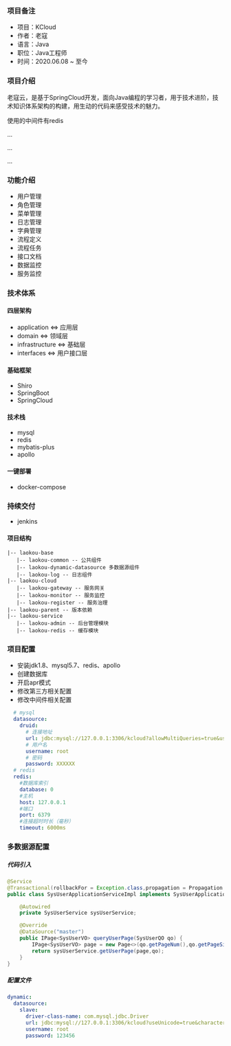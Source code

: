 ### 项目备注
* 项目：KCloud
* 作者：老寇
* 语言：Java
* 职位：Java工程师
* 时间：2020.06.08 ~ 至今

### 项目介绍
老寇云，是基于SpringCloud开发，面向Java编程的学习者，用于技术进阶，技术知识体系架构的构建，用生动的代码来感受技术的魅力。

使用的中间件有redis

...

...

...

### 功能介绍
* 用户管理
* 角色管理
* 菜单管理
* 日志管理
* 字典管理
* 流程定义
* 流程任务
* 接口文档
* 数据监控
* 服务监控

### 技术体系

#### 四层架构
* application <=> 应用层
* domain <=> 领域层
* infrastructure <=> 基础层
* interfaces <=> 用户接口层

#### 基础框架
* Shiro
* SpringBoot
* SpringCloud

#### 技术栈
* mysql
* redis
* mybatis-plus
* apollo

#### 一键部署
* docker-compose

### 持续交付
* jenkins

#### 项目结构
~~~
|-- laokou-base
   |-- laokou-common -- 公共组件
   |-- laokou-dynamic-datasource 多数据源组件
   |-- laokou-log -- 日志组件
|-- laokou-cloud
   |-- laokou-gateway -- 服务网关
   |-- laokou-monitor -- 服务监控
   |-- laokou-register -- 服务治理
|-- laokou-parent -- 版本依赖
|-- laokou-service
   |-- laokou-admin -- 后台管理模块
   |-- laokou-redis -- 缓存模块
~~~

### 项目配置
* 安装jdk1.8、mysql5.7、redis、apollo
* 创建数据库
* 开启apr模式
* 修改第三方相关配置
* 修改中间件相关配置

```yaml
  # mysql
  datasource:
    druid:
      # 连接地址
      url: jdbc:mysql://127.0.0.1:3306/kcloud?allowMultiQueries=true&useUnicode=true&characterEncoding=UTF-8&useSSL=false
      # 用户名
      username: root
      # 密码
      password: XXXXXX
  # redis
  redis:
    #数据库索引
    database: 0
    #主机
    host: 127.0.0.1
    #端口
    port: 6379
    #连接超时时长（毫秒）
    timeout: 6000ms 
```

### 多数据源配置
##### 代码引入
```java
@Service
@Transactional(rollbackFor = Exception.class,propagation = Propagation.REQUIRES_NEW)
public class SysUserApplicationServiceImpl implements SysUserApplicationService {

    @Autowired
    private SysUserService sysUserService;

    @Override
    @DataSource("master")
    public IPage<SysUserVO> queryUserPage(SysUserQO qo) {
        IPage<SysUserVO> page = new Page<>(qo.getPageNum(),qo.getPageSize());
        return sysUserService.getUserPage(page,qo);
    }
}
```
##### 配置文件
```yaml
dynamic:
  datasource:
    slave:
      driver-class-name: com.mysql.jdbc.Driver
      url: jdbc:mysql://127.0.0.1:3306/kcloud?useUnicode=true&characterEncoding=UTF-8&useJDBCCompliantTimezoneShift=true&useLegacyDatetimeCode=false&serverTimezone=Asia/Shanghai&useSSL=false
      username: root
      password: 123456
```
